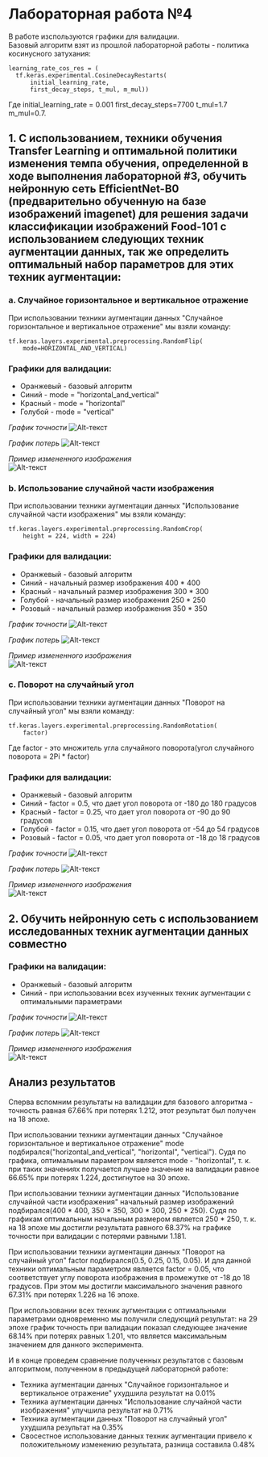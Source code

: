 # Лабораторная работа №4

В работе изспользуются графики для валидации.  
Базовый алгоритм взят из прошлой лабораторной работы - политика косинусного затухания:
```
learning_rate_cos_res = (
  tf.keras.experimental.CosineDecayRestarts(
      initial_learning_rate,
      first_decay_steps, t_mul, m_mul))
```
Где initial_learning_rate = 0.001 first_decay_steps=7700 t_mul=1.7 m_mul=0.7.


## 1. С использованием, техники обучения Transfer Learning и оптимальной политики изменения темпа обучения, определенной в ходе выполнения лабораторной #3, обучить нейронную сеть EfficientNet-B0 (предварительно обученную на базе изображений imagenet) для решения задачи классификации изображений Food-101 с использованием следующих техник аугментации данных, так же определить оптимальный набор параметров для этих техник аугментации:  

### a. Случайное горизонтальное и вертикальное отражение 

При использовании техники аугментации данных "Случайное горизонтальное и вертикальное отражение" мы взяли команду:  
```
tf.keras.layers.experimental.preprocessing.RandomFlip(
    mode=HORIZONTAL_AND_VERTICAL)
```

### Графики для валидации:
- Оранжевый - базовый алгоритм
- Синий - mode = "horizontal_and_vertical" 
- Красный - mode = "horizontal"
- Голубой - mode = "vertical"

*График точности*
![Alt-текст](https://github.com/the-GriS/CNN-food-101/blob/lab_4/diagrams/lab_4/categorical_accuracy_rand_flip.svg)

*График потерь*
![Alt-текст](https://github.com/the-GriS/CNN-food-101/blob/lab_4/diagrams/lab_4/loss_rand_flip.svg)

*Пример измененного изображения*  
![Alt-текст](https://github.com/the-GriS/CNN-food-101/blob/lab_4/diagrams/lab_4/img_horizont.jpg)

### b. Использование случайной части изображения 

При использовании техники аугментации данных "Использование случайной части изображения" мы взяли команду:  
```
tf.keras.layers.experimental.preprocessing.RandomCrop(
    height = 224, width = 224)
```

### Графики для валидации:
- Оранжевый - базовый алгоритм
- Синий - начальный размер изображения 400 * 400 
- Красный - начальный размер изображения 300 * 300 
- Голубой - начальный размер изображения 250 * 250 
- Розовый - начальный размер изображения 350 * 350 

*График точности*
![Alt-текст](https://github.com/the-GriS/CNN-food-101/blob/lab_4/diagrams/lab_4/categorical_accuracy_rand_crop.svg)

*График потерь*
![Alt-текст](https://github.com/the-GriS/CNN-food-101/blob/lab_4/diagrams/lab_4/loss_rand_crop.svg)

*Пример измененного изображения*  
![Alt-текст](https://github.com/the-GriS/CNN-food-101/blob/lab_4/diagrams/lab_4/img_crop.jpg)

### c. Поворот на случайный угол

При использовании техники аугментации данных "Поворот на случайный угол" мы взяли команду:  
```
tf.keras.layers.experimental.preprocessing.RandomRotation(
    factor)
```  
Где factor - это множитель угла случайного поворота(угол случайного поворота = 2Pi * factor) 

### Графики для валидации:
- Оранжевый - базовый алгоритм
- Синий - factor = 0.5, что дает угол поворота от -180 до 180 градусов
- Красный - factor = 0.25, что дает угол поворота от -90 до 90 градусов
- Голубой - factor = 0.15, что дает угол поворота от -54 до 54 градусов
- Розовый - factor = 0.05, что дает угол поворота от -18 до 18 градусов

*График точности*
![Alt-текст](https://github.com/the-GriS/CNN-food-101/blob/lab_4/diagrams/lab_4/categorical_accuracy_rand_rot.svg)

*График потерь*
![Alt-текст](https://github.com/the-GriS/CNN-food-101/blob/lab_4/diagrams/lab_4/loss_rand_rot.svg)

*Пример измененного изображения*  
![Alt-текст](https://github.com/the-GriS/CNN-food-101/blob/lab_4/diagrams/lab_4/img.jpg)

## 2. Обучить нейронную сеть с использованием исследованных техник аугментации данных совместно

### Графики на валидации:
- Оранжевый - базовый алгоритм
- Синий - при использовании всех изученных техник аугментации с оптимальными параметрами

*График точности*
![Alt-текст](https://github.com/the-GriS/CNN-food-101/blob/lab_4/diagrams/lab_4/categorical_accuracy_full.svg)

*График потерь*
![Alt-текст](https://github.com/the-GriS/CNN-food-101/blob/lab_4/diagrams/lab_4/loss_full.svg)

*Пример измененного изображения*  
![Alt-текст](https://github.com/the-GriS/CNN-food-101/blob/lab_4/diagrams/lab_4/img_full.jpg)

## Анализ результатов
Сперва вспомним результаты на валидации для базового алгоритма - точность равная 67.66% при потерях 1.212, этот результат был получен на 18 эпохе.  

При использовании техники аугментации данных "Случайное горизонтальное и вертикальное отражение" mode подбирался("horizontal_and_vertical", "horizontal", "vertical"). Судя по графика, оптимальным параметром является mode - "horizontal", т. к. при таких значениях получается лучшее значение на валидации равное 66.65% при потерях 1.224, достигнутое на 30 эпохе.  

При использовании техники аугментации данных "Использование случайной части изображения" начальный размер изображений подбирался(400 * 400, 350 * 350, 300 * 300, 250 * 250). Судя по графикам оптимальным начальным размером является 250 * 250, т. к. на 18 эпохе мы достигли результата равного 68.37% на графике точности при валидации с потерями равными 1.181. 

При использовании техники аугментации данных "Поворот на случайный угол" factor подбирался(0.5, 0.25, 0.15, 0.05). И для данной техники оптимальным параметром является factor = 0.05, что соответствует углу поворота изображения в промежутке от -18 до 18 градусов. При этом мы достигли максимального значения равного 67.31% при потерях 1.226 на 16 эпохе.   

При использовании всех техник аугментации с оптимальными параметрами одновременно мы получили следующий результат: на 29 эпохе график точность при валидации показал следующее значение 68.14% при потерях равных 1.201, что является максимальным значением для данного эксперимента.  

И в конце проведем сравнение полученных результатов с базовым алгоритмом, полученном в предыдущей лабораторной работе:
- Техника аугментации данных "Случайное горизонтальное и вертикальное отражение" ухудшила результат на 0.01%
- Техника аугментации данных "Использование случайной части изображения" улучшила результат на 0.71%
- Техника аугментации данных "Поворот на случайный угол" ухудшила результат на 0.35%
- Свосестное использование данных техник аугментации привело к положительному изменению результата, разница составила 0.48%
